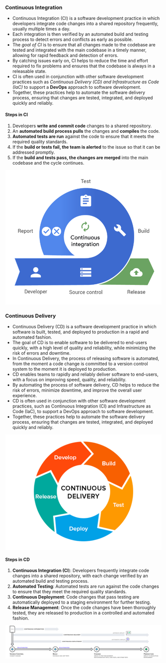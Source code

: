 
### Continuous Integration

- Continuous Integration (CI) is a software development practice in which developers integrate code changes into a shared repository frequently, usually multiple times a day. 
- Each integration is then verified by an automated build and testing process to detect errors and conflicts as early as possible.
- The *goal of CI* is to ensure that all changes made to the codebase are tested and integrated with the main codebase in a timely manner, allowing for rapid feedback and detection of errors. 
- By catching issues early on, CI helps to reduce the time and effort required to fix problems and ensures that the codebase is always in a releasable state.
- CI is often used in conjunction with other software development practices such as *Continuous Delivery (CD) and Infrastructure as Code (IaC)* to support a **DevOps** approach to software development. 
- Together, these practices help to automate the software delivery process, ensuring that changes are tested, integrated, and deployed quickly and reliably.

#### Steps in CI

1. Developers **write and commit code** changes to a shared repository.
2. An **automated build process pulls** the changes and **compiles** the code.
3. **Automated tests are run** against the code to ensure that it meets the required quality standards.
4. If the **build or tests fail, the team is alerted** to the issue so that it can be addressed promptly.
5. If the **build and tests pass, the changes are merged** into the main codebase and the cycle continues.

<img src="../Images/continuous-integration-2.png" style="zoom:120%;" />

 ### Continuous Delivery 

- Continuous Delivery (CD) is a software development practice in which software is built, tested, and deployed to production in a rapid and automated fashion. 
- The goal of CD is to enable software to be delivered to end-users quickly, with a high level of quality and reliability, while minimizing the risk of errors and downtime.
- In Continuous Delivery, the process of releasing software is automated, from the moment a code change is committed to a version control system to the moment it is deployed to production.
- CD enables teams to rapidly and reliably deliver software to end-users, with a focus on improving speed, quality, and reliability. 
- By automating the process of software delivery, CD helps to reduce the risk of errors, minimize downtime, and improve the overall user experience.
- CD is often used in conjunction with other software development practices, such as Continuous Integration (CI) and Infrastructure as Code (IaC), to support a DevOps approach to software development. 
- Together, these practices help to automate the software delivery process, ensuring that changes are tested, integrated, and deployed quickly and reliably.

<img src="../Images/continuous_delivery.png" style="zoom:120%;" />

#### Steps in CD

1. **Continuous Integration (CI**): Developers frequently integrate code changes into a shared repository, with each change verified by an automated build and testing process.
2. **Automated Testing**: Automated tests are run against the code changes to ensure that they meet the required quality standards.
3. **Continuous Deployment**: Code changes that pass testing are automatically deployed to a staging environment for further testing.
4. **Release Management**: Once the code changes have been thoroughly tested, they are released to production in a controlled and automated fashion.



<img src="../Images/continuous_integration.4f4cddb8556e2b1a0ca0872ace4d5fe2f68bbc58.png" style="zoom:120%;" />
